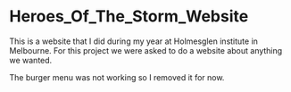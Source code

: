 # Heroes_Of_The_Storm_Website
This is a website that I did during my year at Holmesglen institute in Melbourne. 
For this project we were asked to do a website about anything we wanted.

The burger menu was not working so I removed it for now.
